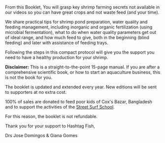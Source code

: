 From this Booklet, You will grasp key shrimp farming secrets not available in our videos so you can have great crops and not waste feed (and your time).

We share practical tips for shrimp pond preparation, water quality and feeding management, including inorganic and organic fertilization (using microbial fermentation), what to do when water quality parameters get out of ideal range, and how much feed to give, both in the beginning (blind feeding) and later with assistance of feeding trays. 

Following the steps in this compact protocol will give you the support you need to have a healthy production for your shrimp.

**Disclaimer:** This is a straight-to-the-point 15-page manual. If you are after a comprehensive scientific book, or how to start an aquaculture business, this is not the book for you.

The booklet is updated and extended every year. New editions will be sent to supporters at no extra cost. 

100% of sales are donated to feed poor kids of Cox's Bazar, Bangladesh and to support the activities of the [Street Surf School](https://www.youtube.com/watch?si=gFfZMNITKI0AP83m&v=ViUfvQQbVv8&feature=youtu.be).

For this reason, the booklet is not refundable.  

Thank you for your support to Hashtag Fish, 

Drs Jose Domingos & Giana Gomes